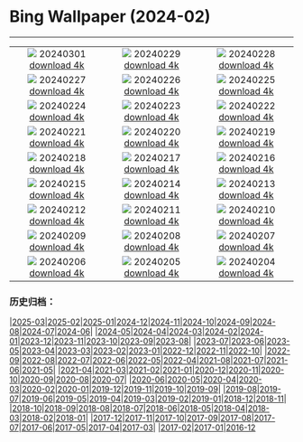 # Bing Wallpaper (2024-02)
**************
| | | |
| :----: | :----: | :----: |
| ![](https://www.bing.com/th?id=OHR.CinqueTorriCortina_IT-IT1456925506_1920x1080.jpg) 20240301 [download 4k](https://www.bing.com/th?id=OHR.CinqueTorriCortina_IT-IT1456925506_UHD.jpg) | ![](https://www.bing.com/th?id=OHR.LeapingSquirrel_IT-IT0733873049_1920x1080.jpg) 20240229 [download 4k](https://www.bing.com/th?id=OHR.LeapingSquirrel_IT-IT0733873049_UHD.jpg) | ![](https://www.bing.com/th?id=OHR.BamburghCastleUK_IT-IT5518925488_1920x1080.jpg) 20240228 [download 4k](https://www.bing.com/th?id=OHR.BamburghCastleUK_IT-IT5518925488_UHD.jpg) |
| ![](https://www.bing.com/th?id=OHR.PolarBearCubs_IT-IT9998741209_1920x1080.jpg) 20240227 [download 4k](https://www.bing.com/th?id=OHR.PolarBearCubs_IT-IT9998741209_UHD.jpg) | ![](https://www.bing.com/th?id=OHR.GrandCanyonWinter_IT-IT9629342558_1920x1080.jpg) 20240226 [download 4k](https://www.bing.com/th?id=OHR.GrandCanyonWinter_IT-IT9629342558_UHD.jpg) | ![](https://www.bing.com/th?id=OHR.MtPrevostDuncan_IT-IT3250174651_1920x1080.jpg) 20240225 [download 4k](https://www.bing.com/th?id=OHR.MtPrevostDuncan_IT-IT3250174651_UHD.jpg) |
| ![](https://www.bing.com/th?id=OHR.GreenfinchesBattle_IT-IT1304906662_1920x1080.jpg) 20240224 [download 4k](https://www.bing.com/th?id=OHR.GreenfinchesBattle_IT-IT1304906662_UHD.jpg) | ![](https://www.bing.com/th?id=OHR.HaghartsinMonastery_IT-IT8194609337_1920x1080.jpg) 20240223 [download 4k](https://www.bing.com/th?id=OHR.HaghartsinMonastery_IT-IT8194609337_UHD.jpg) | ![](https://www.bing.com/th?id=OHR.BrightonBoxes_IT-IT6630946422_1920x1080.jpg) 20240222 [download 4k](https://www.bing.com/th?id=OHR.BrightonBoxes_IT-IT6630946422_UHD.jpg) |
| ![](https://www.bing.com/th?id=OHR.YosemiteFirefall_IT-IT1880342554_1920x1080.jpg) 20240221 [download 4k](https://www.bing.com/th?id=OHR.YosemiteFirefall_IT-IT1880342554_UHD.jpg) | ![](https://www.bing.com/th?id=OHR.PeakDistrictNP_IT-IT5172127370_1920x1080.jpg) 20240220 [download 4k](https://www.bing.com/th?id=OHR.PeakDistrictNP_IT-IT5172127370_UHD.jpg) | ![](https://www.bing.com/th?id=OHR.CarnavalTenerife_IT-IT6859565404_1920x1080.jpg) 20240219 [download 4k](https://www.bing.com/th?id=OHR.CarnavalTenerife_IT-IT6859565404_UHD.jpg) |
| ![](https://www.bing.com/th?id=OHR.DominicaWhales_IT-IT8820553852_1920x1080.jpg) 20240218 [download 4k](https://www.bing.com/th?id=OHR.DominicaWhales_IT-IT8820553852_UHD.jpg) | ![](https://www.bing.com/th?id=OHR.LakeDolomites_IT-IT2963188233_1920x1080.jpg) 20240217 [download 4k](https://www.bing.com/th?id=OHR.LakeDolomites_IT-IT2963188233_UHD.jpg) | ![](https://www.bing.com/th?id=OHR.BackyardBird_IT-IT6515911686_1920x1080.jpg) 20240216 [download 4k](https://www.bing.com/th?id=OHR.BackyardBird_IT-IT6515911686_UHD.jpg) |
| ![](https://www.bing.com/th?id=OHR.HippopotamusDay_IT-IT9950254763_1920x1080.jpg) 20240215 [download 4k](https://www.bing.com/th?id=OHR.HippopotamusDay_IT-IT9950254763_UHD.jpg) | ![](https://www.bing.com/th?id=OHR.BowingCrane_IT-IT9417947557_1920x1080.jpg) 20240214 [download 4k](https://www.bing.com/th?id=OHR.BowingCrane_IT-IT9417947557_UHD.jpg) | ![](https://www.bing.com/th?id=OHR.CarnevaleViareggio_IT-IT8940909658_1920x1080.jpg) 20240213 [download 4k](https://www.bing.com/th?id=OHR.CarnevaleViareggio_IT-IT8940909658_UHD.jpg) |
| ![](https://www.bing.com/th?id=OHR.GiantTortoise_IT-IT7539494378_1920x1080.jpg) 20240212 [download 4k](https://www.bing.com/th?id=OHR.GiantTortoise_IT-IT7539494378_UHD.jpg) | ![](https://www.bing.com/th?id=OHR.FolegandrosGreece_IT-IT6602141211_1920x1080.jpg) 20240211 [download 4k](https://www.bing.com/th?id=OHR.FolegandrosGreece_IT-IT6602141211_UHD.jpg) | ![](https://www.bing.com/th?id=OHR.ChinaDragon_IT-IT5937378207_1920x1080.jpg) 20240210 [download 4k](https://www.bing.com/th?id=OHR.ChinaDragon_IT-IT5937378207_UHD.jpg) |
| ![](https://www.bing.com/th?id=OHR.PegadungRocks_IT-IT3929820367_1920x1080.jpg) 20240209 [download 4k](https://www.bing.com/th?id=OHR.PegadungRocks_IT-IT3929820367_UHD.jpg) | ![](https://www.bing.com/th?id=OHR.MtHoodOregon_IT-IT1426084840_1920x1080.jpg) 20240208 [download 4k](https://www.bing.com/th?id=OHR.MtHoodOregon_IT-IT1426084840_UHD.jpg) | ![](https://www.bing.com/th?id=OHR.StJamesPool_IT-IT1919954550_1920x1080.jpg) 20240207 [download 4k](https://www.bing.com/th?id=OHR.StJamesPool_IT-IT1919954550_UHD.jpg) |
| ![](https://www.bing.com/th?id=OHR.SanremoFestival_IT-IT4644793189_1920x1080.jpg) 20240206 [download 4k](https://www.bing.com/th?id=OHR.SanremoFestival_IT-IT4644793189_UHD.jpg) | ![](https://www.bing.com/th?id=OHR.WesternMonarchs_IT-IT2924035412_1920x1080.jpg) 20240205 [download 4k](https://www.bing.com/th?id=OHR.WesternMonarchs_IT-IT2924035412_UHD.jpg) | ![](https://www.bing.com/th?id=OHR.DevetashkaCave_IT-IT5414731780_1920x1080.jpg) 20240204 [download 4k](https://www.bing.com/th?id=OHR.DevetashkaCave_IT-IT5414731780_UHD.jpg) |

### 历史归档：

|[2025-03](/../2025-03/2025-03.md)|[2025-02](/../2025-02/2025-02.md)|[2025-01](/../2025-01/2025-01.md)|[2024-12](/../2024-12/2024-12.md)|[2024-11](/../2024-11/2024-11.md)|[2024-10](/../2024-10/2024-10.md)|[2024-09](/../2024-09/2024-09.md)|[2024-08](/../2024-08/2024-08.md)|[2024-07](/../2024-07/2024-07.md)|[2024-06](/../2024-06/2024-06.md)|
|[2024-05](/../2024-05/2024-05.md)|[2024-04](/../2024-04/2024-04.md)|[2024-03](/../2024-03/2024-03.md)|[2024-02](/2024-02.md)|[2024-01](/../2024-01/2024-01.md)|[2023-12](/../2023-12/2023-12.md)|[2023-11](/../2023-11/2023-11.md)|[2023-10](/../2023-10/2023-10.md)|[2023-09](/../2023-09/2023-09.md)|[2023-08](/../2023-08/2023-08.md)|
|[2023-07](/../2023-07/2023-07.md)|[2023-06](/../2023-06/2023-06.md)|[2023-05](/../2023-05/2023-05.md)|[2023-04](/../2023-04/2023-04.md)|[2023-03](/../2023-03/2023-03.md)|[2023-02](/../2023-02/2023-02.md)|[2023-01](/../2023-01/2023-01.md)|[2022-12](/../2022-12/2022-12.md)|[2022-11](/../2022-11/2022-11.md)|[2022-10](/../2022-10/2022-10.md)|
|[2022-09](/../2022-09/2022-09.md)|[2022-08](/../2022-08/2022-08.md)|[2022-07](/../2022-07/2022-07.md)|[2022-06](/../2022-06/2022-06.md)|[2022-05](/../2022-05/2022-05.md)|[2022-04](/../2022-04/2022-04.md)|[2021-08](/../2021-08/2021-08.md)|[2021-07](/../2021-07/2021-07.md)|[2021-06](/../2021-06/2021-06.md)|[2021-05](/../2021-05/2021-05.md)|
|[2021-04](/../2021-04/2021-04.md)|[2021-03](/../2021-03/2021-03.md)|[2021-02](/../2021-02/2021-02.md)|[2021-01](/../2021-01/2021-01.md)|[2020-12](/../2020-12/2020-12.md)|[2020-11](/../2020-11/2020-11.md)|[2020-10](/../2020-10/2020-10.md)|[2020-09](/../2020-09/2020-09.md)|[2020-08](/../2020-08/2020-08.md)|[2020-07](/../2020-07/2020-07.md)|
|[2020-06](/../2020-06/2020-06.md)|[2020-05](/../2020-05/2020-05.md)|[2020-04](/../2020-04/2020-04.md)|[2020-03](/../2020-03/2020-03.md)|[2020-02](/../2020-02/2020-02.md)|[2020-01](/../2020-01/2020-01.md)|[2019-12](/../2019-12/2019-12.md)|[2019-11](/../2019-11/2019-11.md)|[2019-10](/../2019-10/2019-10.md)|[2019-09](/../2019-09/2019-09.md)|
|[2019-08](/../2019-08/2019-08.md)|[2019-07](/../2019-07/2019-07.md)|[2019-06](/../2019-06/2019-06.md)|[2019-05](/../2019-05/2019-05.md)|[2019-04](/../2019-04/2019-04.md)|[2019-03](/../2019-03/2019-03.md)|[2019-02](/../2019-02/2019-02.md)|[2019-01](/../2019-01/2019-01.md)|[2018-12](/../2018-12/2018-12.md)|[2018-11](/../2018-11/2018-11.md)|
|[2018-10](/../2018-10/2018-10.md)|[2018-09](/../2018-09/2018-09.md)|[2018-08](/../2018-08/2018-08.md)|[2018-07](/../2018-07/2018-07.md)|[2018-06](/../2018-06/2018-06.md)|[2018-05](/../2018-05/2018-05.md)|[2018-04](/../2018-04/2018-04.md)|[2018-03](/../2018-03/2018-03.md)|[2018-02](/../2018-02/2018-02.md)|[2018-01](/../2018-01/2018-01.md)|
|[2017-12](/../2017-12/2017-12.md)|[2017-11](/../2017-11/2017-11.md)|[2017-10](/../2017-10/2017-10.md)|[2017-09](/../2017-09/2017-09.md)|[2017-08](/../2017-08/2017-08.md)|[2017-07](/../2017-07/2017-07.md)|[2017-06](/../2017-06/2017-06.md)|[2017-05](/../2017-05/2017-05.md)|[2017-04](/../2017-04/2017-04.md)|[2017-03](/../2017-03/2017-03.md)|
|[2017-02](/../2017-02/2017-02.md)|[2017-01](/../2017-01/2017-01.md)|[2016-12](/../2016-12/2016-12.md)